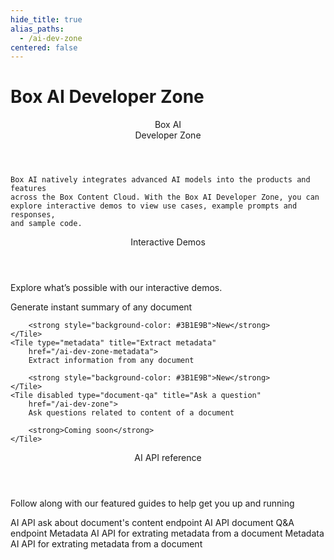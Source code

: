 ```yaml
---
hide_title: true
alias_paths:
  - /ai-dev-zone
centered: false
---
```

# Box AI Developer Zone

<Centered wide id="ai-developer-zone" >
  <HeroImage type="AiDevZone" imageWidth="548" imageHeight="493">
    <Header>
      Box AI</br>
      Developer Zone
    </Header>

    Box AI natively integrates advanced AI models into the products and features
    across the Box Content Cloud. With the Box AI Developer Zone, you can
    explore interactive demos to view use cases, example prompts and responses,
    and sample code.
  </HeroImage>
</Centered>

<Centered mid>
  <Header>
    Interactive Demos
  </Header>
    <p style="text-align: left; margin-left: 0;">
      Explore what’s possible with our interactive demos.
    </p>
  <TileGrid rows="3">
    <Tile type="summarisation" title="Get a summary"
        href="/ai-dev-zone-summary">
        Generate instant summary of any document

        <strong style="background-color: #3B1E9B">New</strong>
    </Tile>
    <Tile type="metadata" title="Extract metadata"
        href="/ai-dev-zone-metadata">
        Extract information from any document

        <strong style="background-color: #3B1E9B">New</strong>
    </Tile>
    <Tile disabled type="document-qa" title="Ask a question"
        href="/ai-dev-zone">
        Ask questions related to content of a document

        <strong>Coming soon</strong>
    </Tile>
  </TileGrid>
</Centered>

<Centered mid>
  <Header>
    AI API reference
  </Header>
  <p style="text-align: left; margin-left: 0;">
    Follow along with our featured guides to help get you up and running
  </p>

  <TileGrid rows="4">
    <Tile type="pen" title="Text generation"
      href="/ai-dev-zone">
        AI API ask about document's content endpoint
    </Tile>
    <Tile type="speach-bubble" title="Q&A"
      href="/ai-dev-zone">
        AI API document Q&A endpoint
    </Tile>
    <Tile type="document" title="Metadata extraction"
      href="/ai-dev-zone">
        Metadata AI API for extrating metadata from a document
    </Tile>
    <Tile type="document" title="Metadata extraction"
      href="/ai-dev-zone">
        Metadata AI API for extrating metadata from a document
    </Tile>
  </TileGrid>
</Centered>
